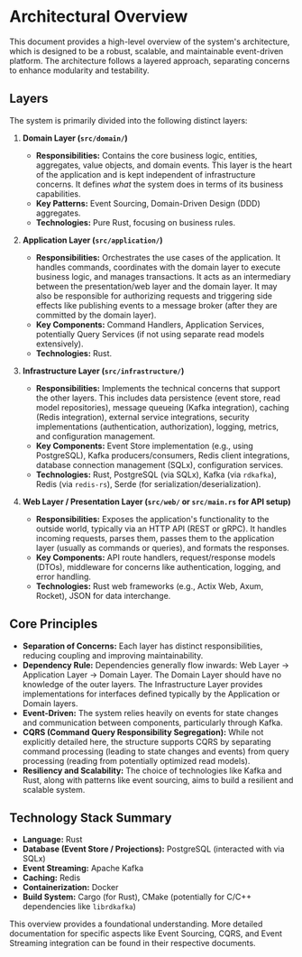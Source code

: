 # Architectural Overview

This document provides a high-level overview of the system's architecture, which is designed to be a robust, scalable, and maintainable event-driven platform. The architecture follows a layered approach, separating concerns to enhance modularity and testability.

## Layers

The system is primarily divided into the following distinct layers:

1.  **Domain Layer (`src/domain/`)**
    *   **Responsibilities:** Contains the core business logic, entities, aggregates, value objects, and domain events. This layer is the heart of the application and is kept independent of infrastructure concerns. It defines *what* the system does in terms of its business capabilities.
    *   **Key Patterns:** Event Sourcing, Domain-Driven Design (DDD) aggregates.
    *   **Technologies:** Pure Rust, focusing on business rules.

2.  **Application Layer (`src/application/`)**
    *   **Responsibilities:** Orchestrates the use cases of the application. It handles commands, coordinates with the domain layer to execute business logic, and manages transactions. It acts as an intermediary between the presentation/web layer and the domain layer. It may also be responsible for authorizing requests and triggering side effects like publishing events to a message broker (after they are committed by the domain layer).
    *   **Key Components:** Command Handlers, Application Services, potentially Query Services (if not using separate read models extensively).
    *   **Technologies:** Rust.

3.  **Infrastructure Layer (`src/infrastructure/`)**
    *   **Responsibilities:** Implements the technical concerns that support the other layers. This includes data persistence (event store, read model repositories), message queueing (Kafka integration), caching (Redis integration), external service integrations, security implementations (authentication, authorization), logging, metrics, and configuration management.
    *   **Key Components:** Event Store implementation (e.g., using PostgreSQL), Kafka producers/consumers, Redis client integrations, database connection management (SQLx), configuration services.
    *   **Technologies:** Rust, PostgreSQL (via SQLx), Kafka (via `rdkafka`), Redis (via `redis-rs`), Serde (for serialization/deserialization).

4.  **Web Layer / Presentation Layer (`src/web/` or `src/main.rs` for API setup)**
    *   **Responsibilities:** Exposes the application's functionality to the outside world, typically via an HTTP API (REST or gRPC). It handles incoming requests, parses them, passes them to the application layer (usually as commands or queries), and formats the responses.
    *   **Key Components:** API route handlers, request/response models (DTOs), middleware for concerns like authentication, logging, and error handling.
    *   **Technologies:** Rust web frameworks (e.g., Actix Web, Axum, Rocket), JSON for data interchange.

## Core Principles

*   **Separation of Concerns:** Each layer has distinct responsibilities, reducing coupling and improving maintainability.
*   **Dependency Rule:** Dependencies generally flow inwards: Web Layer -> Application Layer -> Domain Layer. The Domain Layer should have no knowledge of the outer layers. The Infrastructure Layer provides implementations for interfaces defined typically by the Application or Domain layers.
*   **Event-Driven:** The system relies heavily on events for state changes and communication between components, particularly through Kafka.
*   **CQRS (Command Query Responsibility Segregation):** While not explicitly detailed here, the structure supports CQRS by separating command processing (leading to state changes and events) from query processing (reading from potentially optimized read models).
*   **Resiliency and Scalability:** The choice of technologies like Kafka and Rust, along with patterns like event sourcing, aims to build a resilient and scalable system.

## Technology Stack Summary

*   **Language:** Rust
*   **Database (Event Store / Projections):** PostgreSQL (interacted with via SQLx)
*   **Event Streaming:** Apache Kafka
*   **Caching:** Redis
*   **Containerization:** Docker
*   **Build System:** Cargo (for Rust), CMake (potentially for C/C++ dependencies like `librdkafka`)

This overview provides a foundational understanding. More detailed documentation for specific aspects like Event Sourcing, CQRS, and Event Streaming integration can be found in their respective documents.

